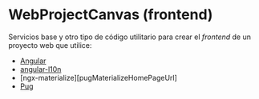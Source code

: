 
[angularHomePageUrl]: https://angular.io/
[angularLocalizationHomePageUrl]: https://github.com/robisim74/angular-l10n
[ngxMaterializeHomePageUrl]: https://sherweb.github.io/ngx-materialize/home
[pugHomePageUrl]: https://pugjs.org/api/getting-started.html

# WebProjectCanvas (frontend)

Servicios base y otro tipo de código utilitario para crear el _frontend_ de un proyecto web que utilice: 

- [Angular][angularHomePageUrl] 
- [angular-l10n][angularLocalizationHomePageUrl]
- [ngx-materialize][pugMaterializeHomePageUrl] 
- [Pug][pugHomePageUrl]
